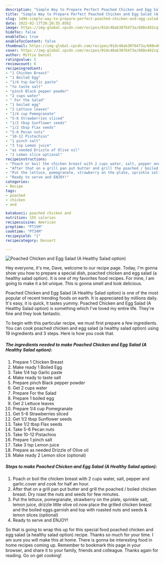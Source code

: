 ```yaml
---
description: "Simple Way to Prepare Perfect Poached Chicken and Egg Salad (A Healthy Salad option)"
title: "Simple Way to Prepare Perfect Poached Chicken and Egg Salad (A Healthy Salad option)"
slug: 1496-simple-way-to-prepare-perfect-poached-chicken-and-egg-salad-a-healthy-salad-option
date: 2022-02-17T20:20:55.856Z
image: https://img-global.cpcdn.com/recipes/01dc48ab3076473a/680x482cq70/poached-chicken-and-egg-salad-a-healthy-salad-option-recipe-main-photo.jpg
hideToc: false
enableToc: true
enableTocContent: false
thumbnail: https://img-global.cpcdn.com/recipes/01dc48ab3076473a/680x482cq70/poached-chicken-and-egg-salad-a-healthy-salad-option-recipe-main-photo.jpg
cover: https://img-global.cpcdn.com/recipes/01dc48ab3076473a/680x482cq70/poached-chicken-and-egg-salad-a-healthy-salad-option-recipe-main-photo.jpg
author: Mittie Daniel
ratingvalue: 5
reviewcount: 6
recipeingredient:
- "1 Chicken Breast"
- "1 Boiled Egg"
- "1/4 tsp Garlic paste"
- "to taste salt"
- "pinch Black pepper powder"
- "2 cups water"
- " For the Salad"
- "1 boiled egg"
- "2 Lettuce leaves"
- "1/4 cup Pomegranate"
- "5-6 Strawberries sliced"
- "1/2 tbsp Sunflower seeds"
- "1/2 tbsp Flax seeds"
- "5-6 Pecan nuts"
- "10-12 Pistachios"
- "1 pinch salt"
- "3 tsp Lemon juice"
- "as needed Drizzle of Olive oil"
- "2 Lemon slice optional"
recipeinstructions:
- "Poach or boil the chicken breast with 2 cups water, salt, pepper and garlic.cover and cook for half an hour."
- "After that on a grill pan put butter and grill the poached / boiled chicken breast. Dry roast the nuts and seeds for few minutes."
- "Put the lettuce, pomegranate, strawberry on the plate, sprinkle salt, lemon juice, drizzle little olive oil.now place the grilled chicken breast and the boiled eggs.garnish and top with roasted nuts and seeds & lemon slices (optional)"
- "Ready to serve and ENJOY!"
categories:
- Recipe
tags:
- poached
- chicken
- and

katakunci: poached chicken and 
nutrition: 155 calories
recipecuisine: American
preptime: "PT15M"
cooktime: "PT34M"
recipeyield: "1"
recipecategory: Dessert

---
```



![Poached Chicken and Egg Salad (A Healthy Salad option)](https://img-global.cpcdn.com/recipes/01dc48ab3076473a/680x482cq70/poached-chicken-and-egg-salad-a-healthy-salad-option-recipe-main-photo.jpg)

Hey everyone, it's me, Dave, welcome to our recipe page. Today, I'm gonna show you how to prepare a special dish, poached chicken and egg salad (a healthy salad option). It is one of my favorites food recipes. For mine, I am going to make it a bit unique. This is gonna smell and look delicious.



Poached Chicken and Egg Salad (A Healthy Salad option) is one of the most popular of recent trending foods on earth. It is appreciated by millions daily. It's easy, it is quick, it tastes yummy. Poached Chicken and Egg Salad (A Healthy Salad option) is something which I've loved my entire life. They're fine and they look fantastic.


To begin with this particular recipe, we must first prepare a few ingredients. You can cook poached chicken and egg salad (a healthy salad option) using 19 ingredients and 3 steps. Here is how you cook that.

<!--inarticleads1-->

##### The ingredients needed to make Poached Chicken and Egg Salad (A Healthy Salad option):

1. Prepare 1 Chicken Breast
1. Make ready 1 Boiled Egg
1. Take 1/4 tsp Garlic paste
1. Make ready to taste salt
1. Prepare pinch Black pepper powder
1. Get 2 cups water
1. Prepare  For the Salad
1. Prepare 1 boiled egg
1. Get 2 Lettuce leaves
1. Prepare 1/4 cup Pomegranate
1. Get 5-6 Strawberries sliced
1. Get 1/2 tbsp Sunflower seeds
1. Take 1/2 tbsp Flax seeds
1. Take 5-6 Pecan nuts
1. Take 10-12 Pistachios
1. Prepare 1 pinch salt
1. Take 3 tsp Lemon juice
1. Prepare as needed Drizzle of Olive oil
1. Make ready 2 Lemon slice (optional)




<!--inarticleads2-->

##### Steps to make Poached Chicken and Egg Salad (A Healthy Salad option):

1. Poach or boil the chicken breast with 2 cups water, salt, pepper and garlic.cover and cook for half an hour.
1. After that on a grill pan put butter and grill the poached / boiled chicken breast. Dry roast the nuts and seeds for few minutes.
1. Put the lettuce, pomegranate, strawberry on the plate, sprinkle salt, lemon juice, drizzle little olive oil.now place the grilled chicken breast and the boiled eggs.garnish and top with roasted nuts and seeds & lemon slices (optional)
1. Ready to serve and ENJOY!



So that is going to wrap this up for this special food poached chicken and egg salad (a healthy salad option) recipe. Thanks so much for your time. I am sure you will make this at home. There is gonna be interesting food in home recipes coming up. Remember to bookmark this page in your browser, and share it to your family, friends and colleague. Thanks again for reading. Go on get cooking!
